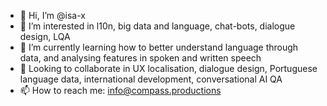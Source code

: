 - 👋 Hi, I’m @isa-x
- 👀 I’m interested in l10n, big data and language, chat-bots, dialogue design, LQA
- 🌱 I’m currently learning how to better understand language through data, and analysing features in spoken and written speech
- 💞️ Looking to collaborate in UX localisation, dialogue design, Portuguese language data, international development, conversational AI QA
- 📫 How to reach me: info@compass.productions

<!---
isa-x/isa-x is a ✨ special ✨ repository because its `README.md` (this file) appears on your GitHub profile.
You can click the Preview link to take a look at your changes.
--->
